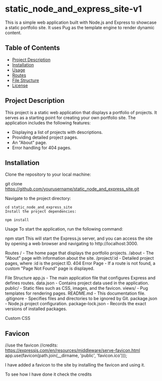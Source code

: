 # static_node_and_express_site-v1
 
This is a simple web application built with Node.js and Express to showcase a static portfolio site. It uses Pug as the template engine to render dynamic content.

## Table of Contents

- [Project Description](#project-description)
- [Installation](#installation)
- [Usage](#usage)
- [Routes](#routes)
- [File Structure](#file-structure)
- [License](#license)

## Project Description

This project is a static web application that displays a portfolio of projects. It serves as a starting point for creating your own portfolio site. The application includes the following features:

- Displaying a list of projects with descriptions.
- Providing detailed project pages.
- An "About" page.
- Error handling for 404 pages.

## Installation

Clone the repository to your local machine:

   git clone https://github.com/yourusername/static_node_and_express_site.git

   Navigate to the project directory:

    cd static_node_and_express_site
    Install the project dependencies:

    npm install

Usage
To start the application, run the following command:

npm start
This will start the Express.js server, and you can access the site by opening a web browser and navigating to http://localhost:3000.



Routes
/ - The home page that displays the portfolio projects.
/about - The "About" page with information about the site.
/project/:id - Detailed project pages, where :id is the project ID.
404 Error Page - If a route is not found, a custom "Page Not Found" page is displayed.


File Structure
app.js - The main application file that configures Express and defines routes.
data.json - Contains project data used in the application.
public/ - Static files such as CSS, images, and the favicon.
views/ - Pug templates for rendering pages.
README.md - This documentation file.
.gitignore - Specifies files and directories to be ignored by Git.
package.json - Node.js project configuration.
package-lock.json - Records the exact versions of installed packages.


Custom CSS 
## Favicon

//use the favicon
//credits: https://expressjs.com/en/resources/middleware/serve-favicon.html
app.use(favicon(path.join(__dirname, 'public', 'favicon.ico')));

I have added a favicon to the site by installing the favicon and using it.

To see how I have done it check the credits
